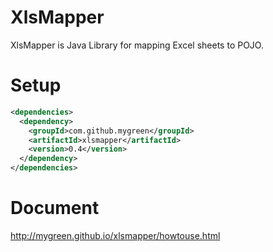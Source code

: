 
# XlsMapper

XlsMapper is Java Library for mapping Excel sheets to POJO.

# Setup

```xml
<dependencies>
  <dependency>
    <groupId>com.github.mygreen</groupId>
    <artifactId>xlsmapper</artifactId>
    <version>0.4</version>
  </dependency>
</dependencies>
```

# Document
http://mygreen.github.io/xlsmapper/howtouse.html

